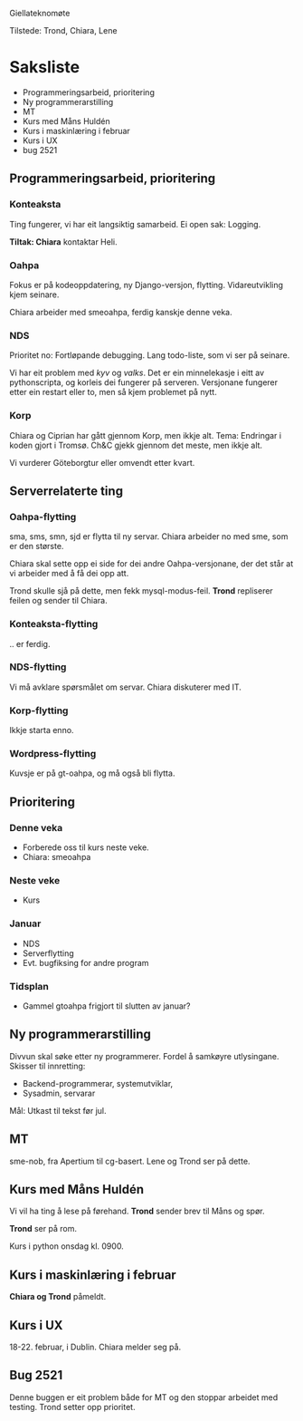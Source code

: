 Giellateknomøte

Tilstede: Trond, Chiara, Lene

# Saksliste

* Programmeringsarbeid, prioritering
* Ny programmerarstilling
* MT
* Kurs med Måns Huldén
* Kurs i maskinlæring i februar
* Kurs i UX
* bug 2521

##  Programmeringsarbeid, prioritering

### Konteaksta
Ting fungerer, vi har eit langsiktig samarbeid.
Ei open sak: Logging.

**Tiltak: Chiara** kontaktar Heli.

### Oahpa
Fokus er på kodeoppdatering, ny Django-versjon, flytting.
Vidareutvikling kjem seinare.

Chiara arbeider med smeoahpa, ferdig kanskje denne veka.

### NDS

Prioritet no: Fortløpande debugging.
Lang todo-liste, som vi ser på seinare.

Vi har eit problem med *kyv* og *valks*. Det er ein minnelekasje
i eitt av pythonscripta, og korleis dei fungerer på serveren.
Versjonane fungerer etter ein restart eller to, men så kjem
problemet på nytt.

### Korp

Chiara og Ciprian har gått gjennom Korp, men ikkje alt.
Tema: Endringar i koden gjort i Tromsø. Ch&C gjekk gjennom
det meste, men ikkje alt.

Vi vurderer Göteborgtur eller omvendt etter kvart.

## Serverrelaterte ting
###  Oahpa-flytting

sma, sms, smn, sjd er flytta til ny servar.
Chiara arbeider no med sme, som er den største.

Chiara skal sette opp ei side for dei andre Oahpa-versjonane,
der det står at vi arbeider med å få dei opp att.

Trond skulle sjå på dette, men fekk mysql-modus-feil.
**Trond** repliserer feilen og sender til Chiara.

###  Konteaksta-flytting
.. er ferdig.

###  NDS-flytting

Vi må avklare spørsmålet om servar. Chiara diskuterer med IT.

###  Korp-flytting

Ikkje starta enno.

### Wordpress-flytting

Kuvsje er på gt-oahpa, og må også bli flytta.

## Prioritering

### Denne veka
* Forberede oss til kurs neste veke.
* Chiara: smeoahpa

### Neste veke
* Kurs

### Januar
* NDS
* Serverflytting
* Evt. bugfiksing for andre program

### Tidsplan
* Gammel gtoahpa frigjort til slutten av januar?

##  Ny programmerarstilling

Divvun skal søke etter ny programmerer. Fordel å samkøyre utlysingane.
Skisser til innretting:

* Backend-programmerar, systemutviklar,
* Sysadmin, servarar

Mål: Utkast til tekst før jul.

##  MT

sme-nob, fra Apertium til cg-basert. Lene og Trond ser på dette.

##  Kurs med Måns Huldén

Vi vil ha ting å lese på førehand.
**Trond** sender brev til Måns og spør.

**Trond** ser på rom.

Kurs i python onsdag kl. 0900.

##  Kurs i maskinlæring i februar

**Chiara og Trond** påmeldt.

##  Kurs i UX

18-22. februar, i Dublin. Chiara melder seg på.

##  Bug 2521

Denne buggen er eit problem både for MT og den stoppar arbeidet med testing. Trond setter opp prioritet.
